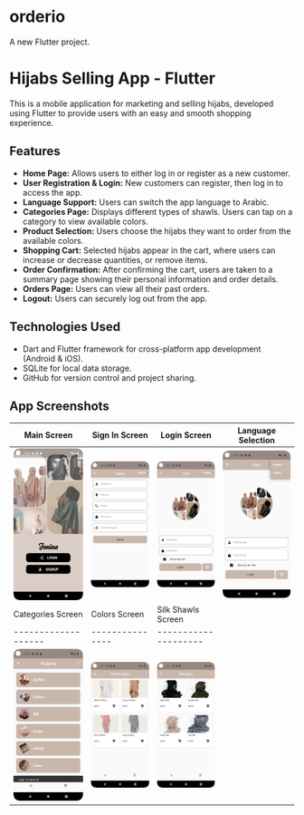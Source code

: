 # orderio

A new Flutter project.

# Hijabs Selling App - Flutter

This is a mobile application for marketing and selling hijabs, developed using Flutter to provide users with an easy and smooth shopping experience.

## Features

- **Home Page:** Allows users to either log in or register as a new customer.
- **User Registration & Login:** New customers can register, then log in to access the app.
- **Language Support:** Users can switch the app language to Arabic.
- **Categories Page:** Displays different types of shawls. Users can tap on a category to view available colors.
- **Product Selection:** Users choose the hijabs they want to order from the available colors.
- **Shopping Cart:** Selected hijabs appear in the cart, where users can increase or decrease quantities, or remove items.
- **Order Confirmation:** After confirming the cart, users are taken to a summary page showing their personal information and order details.
- **Orders Page:** Users can view all their past orders.
- **Logout:** Users can securely log out from the app.

## Technologies Used

- Dart and Flutter framework for cross-platform app development (Android & iOS).
- SQLite for local data storage.
- GitHub for version control and project sharing.
## App Screenshots

| Main Screen | Sign In Screen | Login Screen | Language Selection |
|-------------|----------------|--------------|--------------------|
| ![Main Screen](https://github.com/JeninShehab284/Orderio/blob/master/mainscreen.png?raw=true) | ![Sign In Screen](https://github.com/JeninShehab284/Orderio/blob/master/sign.png?raw=true) | ![Login Screen](https://github.com/JeninShehab284/Orderio/blob/master/login.png?raw=true) | ![Language Selection](https://github.com/JeninShehab284/Orderio/blob/master/lang.png?raw=true) |
| Categories Screen | Colors Screen | Silk Shawls Screen |
|-------------------|---------------|--------------------|
| ![Categories Screen](https://github.com/JeninShehab284/Orderio/blob/master/categ.png?raw=true) | ![Colors Screen](https://github.com/JeninShehab284/Orderio/blob/master/chiff.png?raw=true) | ![Silk Shawls Screen](https://github.com/JeninShehab284/Orderio/blob/master/silk.png?raw=true) |
